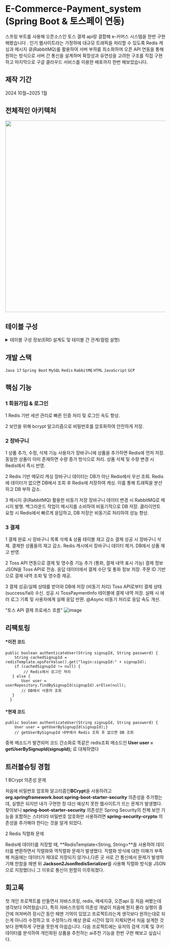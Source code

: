 # **E-Commerce-Payment_system (Spring Boot & 토스페이 연동)**
스프링 부트를 사용해 오픈소스인 토스 결제 api랑 결합해 e-커머스 시스템을 한번 구현 해봤습니다 . 인기 웹사이트라는 가정하에 대규모 트래픽을 처리할 수 있도록 Redis 캐싱과 메시지 큐(RabbitMQ)를 활용하여 서버 부하를 최소화하며 오픈 API 연동을 통해 원하는 방식으로 서버 간 통신을 설계하며 확장성과 유연성을 고려한 구조를 직접 구현하고 마지막으로 구글 클라우드 서비스를 이용한 배포까지 한번 해보았습니다.
## 제작 기간
2024 10월~2025 1월

## 전체적인 아키텍처
<img src="https://github.com/user-attachments/assets/1840ed79-e880-4788-b883-eeeafedcec43" width="600" />




## 테이블 구성
<details>
  <summary>테이블 구성 정보(ERD 설계도 및 테이블 간 관계/컬럼 설명)</summary>

  ![image](https://github.com/user-attachments/assets/9f543a9e-347b-4fd8-bce3-f3170f30be48)

  1 유저 테이블


  ![image](https://github.com/user-attachments/assets/a58aa0ec-3044-4c76-bd76-c13eacb1ec17)

  유저의 기본 정보를 저장하는 테이블입니다.

    - **user_id**: 유저 번호 (BIGNINT UNSIGNED, 기본 키)
        -  `INT`를 사용할 수 있지만,유저 수가 많은 대규모 사이트라는 생각을 구현 함으로써 확장 가능성을 고려해 `BIGINT`를 사용함,@GeneratedValue(strategy = GenerationType.IDENTITY)설정으로 가입순서대로 번호 매기게 함
    - **name**: 유저 이름 (VARCHAR(255), NOT NULL)
    - **phone**: 유저 핸드폰 (VARCHAR(11), NOT NULL)
        - 핸드폰 번호 길이에 맞게 11자로 제한 함
    - **signup_id**: 유저 아이디 (VARCHAR(15), NOT NULL)
        - 아이디 길이를 15자로 제한, 중복 방지로 'JPA'에서 @Column(unique = true) 설정과 existsBySignupId(signupId) 메서드를 사용하여 회원가입 시 중복된 이메일이 저장되지 않도록 처리함.
    - **signup_password**:유저 비밀번호 (varchar(255), NOT NULL)
        - bcrypt라는 비밀번호 해싱 알고리즘을 사용함으로써 암호화된 비밀번호로 db에 저장되게 힘을 가함
    - **created_at**: 생성 날짜 (TIMESTAMP, NOT NULL)
    - **updated_at**: 업데이트 날짜 (datetime(6), NOT NULL)
        - 회원가입 정보 수정하면 최근에 언제 바꿨는지 시간 데이터 저장
     
     
  2 상품 테이블
  ![image](https://github.com/user-attachments/assets/a59509bb-d20f-4087-8267-672465a6b450)

  웹 사이트에 있는 모든 상품 정보들을 담고있는 테이블 입니다.

    - **prodcut_id**: 상품 번호 (BIGNINT UNSIGNED, 기본 키)
        - 상품 번호도`INT`를 사용할 수 있지만,수많은 상품 등록을 예상해 `BIGINT`를 사용함,@GeneratedValue(strategy = GenerationType.IDENTITY)설정으로 상품 등록 순서대로 번호 매기게함.
    - **name**: 상품 이름 (VARCHAR(255), NOT NULL)
    - **price**: 상품 가격(INT, NOT NULL)
    - **category**: 상품 종류 (VARCHAR(255), NOT NULL)
    - **country**: 상품 이름 (VARCHAR(255), NOT NULL)
    - **manufacturer**: 제조 업체 (VARCHAR(255), NOT NULL)
    - **quantity**: 재고 수량 (INT, NOT NULL)
      


  3 장바구니 테이블
  ![image](https://github.com/user-attachments/assets/4de8cfa4-b2f2-4280-bb57-06b00b80ad18)

  유저들의 장바구니 데이터를 담고 있는 테이블입니다
  


   - **cart_id**: 유저 번호 (BIGNINT UNSIGNED, 기본 키)
        - 수많은 장바구니 데이터 등록을 예상해 `BIGINT`를 사용함,@GeneratedValue(strategy = GenerationType.IDENTITY)설정으로 장바구니 생성 순서대로 번호 매기게함.
   - **prodcut_id**: 상품 이름 (BIGNINT UNSIGNED, 유니크 키)
        - 상품 테이블의 상품 ID를 참조하는 외래 키로, 장바구니에 상품이 추가되면 해당 상품의 번호가 저장됨 이후 상품 번호를 활용하여 상품 테이블에서 가격 및 재고 수량을 조회하여 표시함.
   - **user_id**: 상품 이름 (BIGNINT UNSIGNED, 유니크 키)
        - 유저 테이블의 ID를 참조하는 외래 키로, 장바구니가 특정 사용자에게 속하도록 설정됨 로그인한 사용자의 user_id를 기반으로 장바구니 목록을 조회하여 해당 사용자의 장바구니 정보를 가져올 수 있음.
   - **signup_id**: 유저 아이디 (VARCHAR(15), NOT NULL)
   - **quantity**: 재고 수량 (INT, NOT NULL)
       - 사용자가 장바구니에 추가한 상품의 개수를 저장하는 필드 동일한 상품을 여러 개 담을 경우, 해당 상품의 quantity 값이 증가함 또한 추가하기전 상품 id를 통해 재고가 남아있는지 확인
   - **created_at**: 생성 날짜 (TIMESTAMP, NOT NULL)
   - **updated_at**: 업데이트 날짜 (datetime(6), NOT NULL)
       - 장바구니 추가/삭제/변경하면 최근에 언제 바꿨는지 시간 데이터 저장.
   
  

  4 사이트 결제기록 테이블
  ![image](https://github.com/user-attachments/assets/fba95565-867d-4a2b-b24c-7d5218f3c819)

  사이트에서 유저가 언제, 어떤 상품을 얼마나 구매했는지 또는 결제가 성공했는지 실패했는지를 기록하는 DB 테이블입니다.
   - **web_payment_id**:결제 번호 (BIGNINT UNSIGNED, 기본 키)
        - 수많은 결제를 예상해 `BIGINT`를 사용함,@GeneratedValue(strategy = GenerationType.IDENTITY)설정으로 결제 순서대로 번호 매기게함.
   - **user_id**: 유저 번호 (BIGNINT UNSIGNED, 유니크 키)
        - 유저 테이블의 ID를 참조하는 외래 키로, 장바구니가 특정 사용자에게 속하도록 설정됨 로그인한 사용자의 user_id를 기반으로 장바구니 목록을 조회하여 해당 사용자의 장바구니 정보를 가져올 수 있음.
   - **signup_id**: 유저 아이디 (VARCHAR(15), NOT NULL)
   - **total_quantity**: 총 수량 (INT, NOT NULL)
       - 결제하려고 하는 상품들의 총 수량을 나타냄
   - **total_price**: 총 가격 (INT, NOT NULL)
       - 결제하려고 하는 상품들의 수량과 가격들을 곱해서 총 가격을 나타냄
   - **customer_name  **: 유저 이름 (VARCHAR(255), NOT NULL)
       - user_id를 기반으로 유저 테이블에서 가져온 이름을 저장하여, 결제 내역에서 결제자의 이름을 명확히 식별할 수 있도록 함.
   - **customer_phone **: 유저 아이디 (VARCHAR(255), NOT NULL)
       - user_id를 기반으로 유저 테이블에서 가져온 이름을 저장하여, 결제 내역에서 결제자의 전화번호를 명확히 식별할 수 있도록 함.
   - **payment_status**: 결제 상태 (VARCHAR(255), NOT NULL)
       - **초기값은 "보류"이며, 결제 진행 상황에 따라 "결제 성공" 또는 "결제 실패"로 변경됨. 서버에서 결제 시스템과 연동하여 해당 값을 업데이트함
   - **created_at**: 생성 날짜 (TIMESTAMP, NOT NULL)


  5 토스페이 결제 테이블
  ![image](https://github.com/user-attachments/assets/316c3f78-12fd-410b-a70c-48e0d1055e86)

  토스페이 결제 API를 통해 처리된 결제 내역을 저장하는 테이블입니다. 해당 테이블을 통해 특정 사용자의 결제 상태를 확인합니다.

   - **toss_payment_id**:토스 결제 번호 (BIGNINT UNSIGNED, 기본 키)
        - 수많은 결제를 예상해 `BIGINT`를 사용함,@GeneratedValue(strategy = GenerationType.IDENTITY)설정으로 결제 순서대로 번호 매기게함.
   - **payment_method **: 결제 방법 (VARCHAR(255), NOT NULL)
        - 무통장 입금,카드 결제,토스 페이 결제 등.
   - **currency**: 통화 (varchar(255) , NOT NULL)
   - **total_price**: 총 가격 (INT, NOT NULL)
       - 서버에서 결제하려고 하는 상품들의 총 가격 정보를 받아와 저장
   - **total_amount **: 총 금액 (INT, NOT NULL)
       - 토스 자체에 할인 된 금액 포함해서 총 금액이 저장 됨
   - **customer_name **: 유저 이름 (VARCHAR(255), NOT NULL)
       -  user_id를 이용해 User 테이블에서 유저의 이름을 가져와 결제 정보 테이블에 직접 저장
   - **customer_phone **: 유저 핸드폰 (VARCHAR(255), NOT NULL)
       - user_id를 이용해 User 테이블에서 유저의 전화번호를 가져와 결제 정보 테이블에 직접 저장
   - **discount**: 할인 금액 (INT, NOT NULL)
       - 토스 페이에서 할인 된 금액을 나타냄
   - **payment_time**: 생성 날짜 (TIMESTAMP, NOT NULL)  




  

  
  </details>




##  개발 스택  
`Java 17` `Spring Boot` `MySQL` `Redis` `RabbitMQ` `HTML` `JavaScript` `GCP`

## 핵심 기능
### 1 회원가입 & 로그인

1 Redis 기반 세션 관리로 빠른 인증 처리 및 로그인 속도 향상.

2 보안을 위해 bcrypt 알고리즘으로 비밀번호를 암호화하여 안전하게 저장.

### 2 장바구니
1 상품 추가, 수정, 삭제 기능
사용자가 장바구니에 상품을 추가하면 Redis에 먼저 저장.
동일한 상품이 이미 존재하면 수량 증가 방식으로 처리.
상품 삭제 및 수량 변경 시 Redis에서 즉시 반영.

2 Redis 기반 메모리 캐싱
장바구니 데이터는 DB가 아닌 Redis에서 우선 조회.
Redis에 데이터가 없으면 DB에서 조회 후 Redis에 저장하여 캐싱.
이를 통해 트래픽을 분산하고 DB 부하 감소.

3 메시지 큐(RabbitMQ) 활용한 비동기 저장
장바구니 데이터 변경 시 RabbitMQ로 메시지 발행.
백그라운드 작업이 메시지를 소비하여 비동기적으로 DB 저장.
클라이언트 요청 시 Redis에서 빠르게 응답하고, DB 저장은 비동기로 처리하여 성능 향상.

### 3 결제
1 결제 완료 시 장바구니 목록 삭제 & 상품 테이블 재고 감소
결제 성공 시 장바구니 삭제.
결제한 상품들의 재고 감소.
Redis 캐시에서 장바구니 데이터 제거.
DB에서 상품 재고 반영.

2 Toss API 연동으로 결제 및 영수증 기능 추가 (통화, 결제 내역 표시 가능)
결제 정보 JSON을 Toss API로 전송.
응답 데이터에서 결제 수단 및 통화 정보 저장.
주문 ID 기반으로 결제 내역 조회 및 영수증 제공.

3 결제 성공/실패 상태를 받아와 DB에 저장 (비동기 처리)
Toss API로부터 결제 상태(success/fail) 수신.
성공 시 TossPaymentInfo 테이블에 결제 내역 저장.
실패 시 에러 로그 기록 및 사용자에게 실패 응답 반환.
@Async 비동기 처리로 응답 속도 개선.

"토스 API 결제 프로세스 흐름"
![image](https://github.com/user-attachments/assets/bdaa700f-277b-40dc-b4dd-0623d85faba2)

## 리팩토링

#### *이전 코드
    public boolean authenticateUser(String signupId, String password) {
        String cachedSignupId = redisTemplate.opsForValue().get("login:signupId:" + signupId);
        if (cachedSignupId != null) {
            // Redis에서 로그인 처리
       } else {
           User user = userRepository.findBySignupId(signupId).orElse(null);
           // DB에서 사용자 조회
       }
      }
#### *현재 코드 

    public boolean authenticateUser(String signupId, String password) {
        User user = getUserBySignupId(signupId);}
        // getUserBySignupId 내부에서 Redis 조회 후 없으면 DB 조회
   

중복 메소드가 발견되어 코드 간소화로 똑같은 redis조회 메소드인 **User user = getUserBySignupId(signupId);** 로 대체하였다

## 트러블슈팅 경험

1 BCrypt 의존성 문제

처음에 비밀번호 암호화 알고리즘인**BCrypt**을 사용하려고 **org.springframework.boot:spring-boot-starter-security** 의존성을 추가했는데, 실행은 되지만 내가 구현한 창 대신 예상치 못한 웹사이트가 뜨는 문제가 발생했다. 찾아보니 **spring-boot-starter-security** 의존성은 Spring Security의 전체 보안 기능을 포함하는 스타터라 비밀번호 암호화만 사용하려면 **spring-security-crypto** 의존성을 추가해야 한다는 것을 알게 되었다.

2 Redis 직렬화 문제

Redis에 데이터를 저장할 때, **RedisTemplate<String, String>**을 사용하여 데이터를 변환하면서 직렬화와 역직렬화 문제가 발생했다. 직렬화 방식에 대한 이해가 부족해 처음에는 데이터가 제대로 저장되지 않거나,다른 곳 서로 간 통신에서 문제가 발생하기해 한참을 헤맨 뒤  **Jackson2JsonRedisSerializer**를 사용해 직렬화 방식을 JSON으로 지정했더니 그 이후로 통신이 원할히 이루워졌다.

## 회고록
첫 개인 프로젝트를 만들면서 자바스프링, redis, 메세지큐, 오픈api 등 처음 써봤는데 생각보다 어려웠습니다, 특히 자바스프링의 의존성 개념이 처음에 뭔지 몰라 실행이 중간에 꺼져버려 장시간 동안 헤맨 기억이 있었고 프로젝트라는게 생각보다 원하는대로 되는게 아니라 수정하고 또 수정하느라 예상 완료 시간이 많이 지체되면서 처음 설계한 것 보다 완벽하게 구현을 못한게 아쉽습니다. 다음 프로젝트에는 유저의 검색 기록 및 쿠키 데이터를 분석하여 개인화된 상품을 추천하는 ai추천 기능을 한번 구현 해보고 싶습니다.
